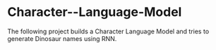 # Character--Language-Model

The following project builds a Character Language Model and tries to generate Dinosaur names using RNN. 
